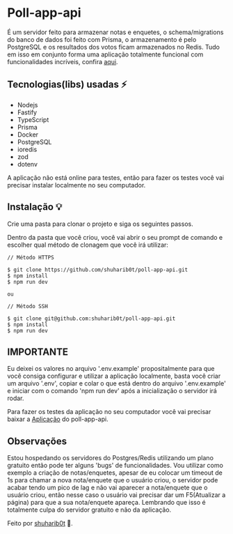 # Poll-app-api

É um servidor feito para armazenar notas e enquetes, o schema/migrations do banco de dados foi feito com Prisma, o armazenamento é pelo PostgreSQL e os resultados dos votos ficam armazenados no Redis. Tudo em isso em conjunto forma uma aplicação totalmente funcional com funcionalidades incríveis, confira [aqui](https://github.com/shuharib0t/poll-app).

## Tecnologias(libs) usadas ⚡️

- Nodejs
- Fastify
- TypeScript
- Prisma
- Docker
- PostgreSQL
- ioredis
- zod
- dotenv

A aplicação não está online para testes, então para fazer os testes você vai precisar instalar localmente no seu computador.

## Instalação 💡

Crie uma pasta para clonar o projeto e siga os seguintes passos.

Dentro da pasta que você criou, você vai abrir o seu prompt de comando e escolher qual método de clonagem que você irá utilizar:

```
// Método HTTPS

$ git clone https://github.com/shuharib0t/poll-app-api.git
$ npm install
$ npm run dev

ou

// Método SSH

$ git clone git@github.com:shuharib0t/poll-app-api.git
$ npm install
$ npm run dev
```

## IMPORTANTE

Eu deixei os valores no arquivo '.env.example' propositalmente para que você consiga configurar e utilizar a aplicação localmente, basta você criar um arquivo '.env', copiar e colar o que está dentro do arquivo '.env.example' e iniciar com o comando 'npm run dev' após a inicialização o servidor irá rodar.

Para fazer os testes da aplicação no seu computador você vai precisar baixar a [Aplicação](https://github.com/shuharib0t/poll-app) do poll-app-api.

## Observações

Estou hospedando os servidores do Postgres/Redis utilizando um plano gratuito então pode ter alguns 'bugs' de funcionalidades. Vou utilizar como exemplo a criação de notas/enquetes, apesar de eu colocar um timeout de 1s para chamar a nova nota/enquete que o usuário criou, o servidor pode acabar tendo um pico de lag e não vai aparecer a nota/enquete que o usuário criou, então nesse caso o usuário vai precisar dar um F5(Atualizar a página) para que a sua nota/enquete apareça. Lembrando que isso é totalmente culpa do servidor gratuito e não da aplicação.

Feito por [shuharib0t](https://www.linkedin.com/in/julio-ishikawa-449417213/) 👋.
